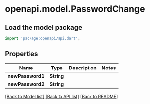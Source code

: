 # openapi.model.PasswordChange

## Load the model package
```dart
import 'package:openapi/api.dart';
```

## Properties
Name | Type | Description | Notes
------------ | ------------- | ------------- | -------------
**newPassword1** | **String** |  | 
**newPassword2** | **String** |  | 

[[Back to Model list]](../README.md#documentation-for-models) [[Back to API list]](../README.md#documentation-for-api-endpoints) [[Back to README]](../README.md)


